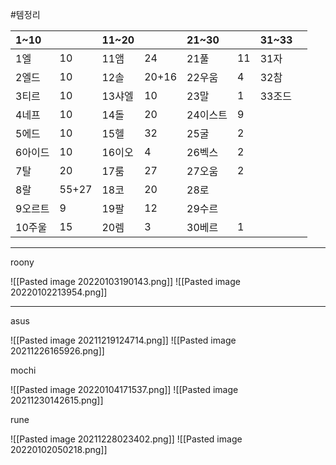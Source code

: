 #템정리 

|1~10| |11~20| |21~30| |31~33| |
|:----|:----|:----|:----|:----|:----|:---|:---|
|1엘|10|11앰|24|21풀|11|31자|
|2엘드|10|12솔|20+16|22우움|4|32참||
|3티르|10|13샤엘|10|23말|1|33조드||
|4네프|10|14돌|20|24이스트|9|
|5에드|10|15헬|32|25굴|2|
|6아이드|10|16이오|4|26벡스|2|
|7탈|20|17룸|27|27오움|2|
|8랄|55+27|18코|20|28로||
|9오르트|9|19팔|12|29수르||
|10주울|15|20렘|3|30베르|1|

---
roony

![[Pasted image 20220103190143.png]]
![[Pasted image 20220102213954.png]]

---

asus

![[Pasted image 20211219124714.png]]
![[Pasted image 20211226165926.png]]

mochi

![[Pasted image 20220104171537.png]]
![[Pasted image 20211230142615.png]]

rune

![[Pasted image 20211228023402.png]]
![[Pasted image 20220102050218.png]]





